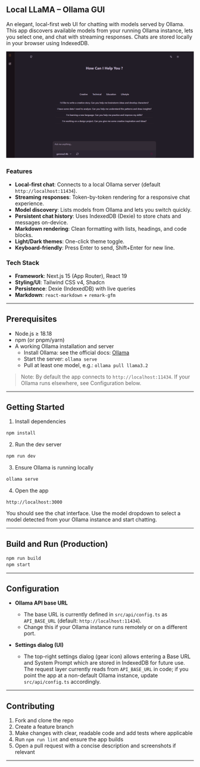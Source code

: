 ## Local LLaMA – Ollama GUI

An elegant, local-first web UI for chatting with models served by Ollama. This app discovers available models from your running Ollama instance, lets you select one, and chat with streaming responses. Chats are stored locally in your browser using IndexedDB.

![Local LLaMA](localLlama.png)

### Features

- **Local-first chat**: Connects to a local Ollama server (default `http://localhost:11434`).
- **Streaming responses**: Token-by-token rendering for a responsive chat experience.
- **Model discovery**: Lists models from Ollama and lets you switch quickly.
- **Persistent chat history**: Uses IndexedDB (Dexie) to store chats and messages on-device.
- **Markdown rendering**: Clean formatting with lists, headings, and code blocks.
- **Light/Dark themes**: One-click theme toggle.
- **Keyboard-friendly**: Press Enter to send, Shift+Enter for new line.

### Tech Stack

- **Framework**: Next.js 15 (App Router), React 19
- **Styling/UI**: Tailwind CSS v4, Shadcn
- **Persistence**: Dexie (IndexedDB) with live queries
- **Markdown**: `react-markdown` + `remark-gfm`

---

## Prerequisites

- Node.js ≥ 18.18
- npm (or pnpm/yarn)
- A working Ollama installation and server
  - Install Ollama: see the official docs: [Ollama](https://ollama.com)
  - Start the server: `ollama serve`
  - Pull at least one model, e.g.: `ollama pull llama3.2`

> Note: By default the app connects to `http://localhost:11434`. If your Ollama runs elsewhere, see Configuration below.

---

## Getting Started

1. Install dependencies

```bash
npm install
```

2. Run the dev server

```bash
npm run dev
```

3. Ensure Ollama is running locally

```bash
ollama serve
```

4. Open the app

```
http://localhost:3000
```

You should see the chat interface. Use the model dropdown to select a model detected from your Ollama instance and start chatting.

---

## Build and Run (Production)

```bash
npm run build
npm start
```

---

## Configuration

- **Ollama API base URL**

  - The base URL is currently defined in `src/api/config.ts` as `API_BASE_URL` (default: `http://localhost:11434`).
  - Change this if your Ollama instance runs remotely or on a different port.

- **Settings dialog (UI)**
  - The top-right settings dialog (gear icon) allows entering a Base URL and System Prompt which are stored in IndexedDB for future use. The request layer currently reads from `API_BASE_URL` in code; if you point the app at a non-default Ollama instance, update `src/api/config.ts` accordingly.

---

## Contributing

1. Fork and clone the repo
2. Create a feature branch
3. Make changes with clear, readable code and add tests where applicable
4. Run `npm run lint` and ensure the app builds
5. Open a pull request with a concise description and screenshots if relevant

---
